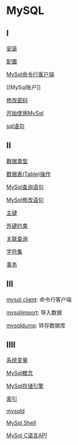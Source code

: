 # MySQL

## I

[安装](MySQL_Install.md)

[配置](MySQL_Configuration.md)

[MySql命令行客户端](MySql_Command_Line_Client.md)

[[MySql账户]]

[修改密码](MySQL_change_root_password.md)

[开始使用MySql](MySql_Start.md)

[sql语句](SQL_statement.md)

## II

[数据类型](MySQL_Data_Type.md)

[数据表(Table)操作](MySQL_Statements_Table.md)

[MySql查询语句](MySQL_Query_Statements.md)

[MySql修改语句](MySQL_Modify_Statements.md)

[主键](MySQL_Primary_Key.md)

[外键约束](MySQL_Foreign_Key.md)

[关联查询](MySQL_Related_Query.md)

[字符集](MySQL_Charset.md)

[事务](MySQL_Transaction.md)

## III 

[mysql client](MySQL_Mysql_Client.md): 命令行客户端

[mysqlimport](MySQL_Mysqlimport.md): 导入数据

[mysqldump](MySQL_Mysqldump.md): 转存数据库

## IIII

[系统变量](MySQL_Server_System_Variables.md)

[MySql概念](MySQL_concept.md)

[MySql存储引擎](MySQL_Engine.md)

[索引](MySql_Index.md)

[mysqld](MySQL_Mysqld.md)

[MySql Shell](MySql_Shell.md)

[MySql C语言API](MySQL_C_API.md)